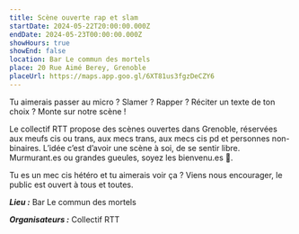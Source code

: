 ```yaml
---
title: Scène ouverte rap et slam
startDate: 2024-05-22T20:00:00.000Z
endDate: 2024-05-23T00:00:00.000Z
showHours: true
showEnd: false
location: Bar Le commun des mortels
place: 20 Rue Aimé Berey, Grenoble
placeUrl: https://maps.app.goo.gl/6XT81us3fgzDeCZY6
---
```




Tu aimerais passer au micro ? Slamer ? Rapper ? Réciter un texte de ton choix ? Monte sur notre scène !

Le collectif RTT propose des scènes ouvertes dans Grenoble, réservées aux meufs cis ou trans, aux mecs trans, aux mecs cis pd et personnes non-binaires. L’idée c’est d’avoir une scène à soi, de se sentir libre. Murmurant.es ou grandes gueules, soyez les bienvenu.es 🙂.

Tu es un mec cis hétéro et tu aimerais voir ça ? Viens nous encourager, le public est ouvert à tous et toutes.

***Lieu :*** Bar Le commun des mortels



***Organisateurs :*** Collectif RTT




